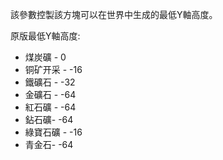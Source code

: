 該參數控製該方塊可以在世界中生成的最低Y軸高度。

原版最低Y軸高度:
* 煤炭礦 - 0
* 铜矿开采 - -16
* 鐵礦石 - -32
* 金礦石 - -64
* 紅石礦 - -64
* 鉆石礦- -64
* 綠寶石礦 - -16
* 青金石- -64